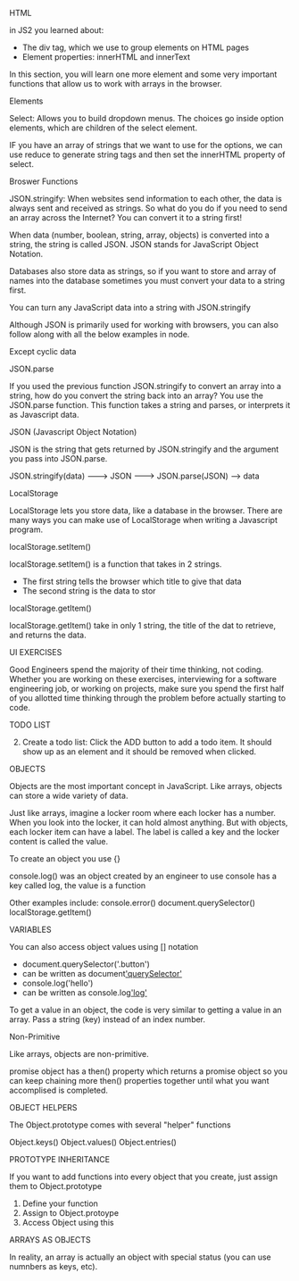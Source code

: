 HTML

in JS2 you learned about:

- The div tag, which we use to group elements on HTML pages
- Element properties: innerHTML and innerText

In this section, you will learn one more element and some very important functions that allow us to work with arrays in the browser.

Elements

Select: 
Allows you to build dropdown menus. The choices go inside option elements, which are children of the select element.

IF you have an array of strings that we want to use for the options, we can use reduce to generate string tags and then set the innerHTML property of select.


Broswer Functions

JSON.stringify: 
When websites send information to each other, the data is always sent and received as strings. So what do you do if you need to send an array across the Internet? You can convert it to a string first!

When data (number, boolean, string, array, objects) is converted into a string, the string is called JSON. JSON stands for JavaScript Object Notation.

Databases also store data as strings, so if you want to store and array of names into the database sometimes you must convert your data to a string first.

You can turn any JavaScript data into a string with JSON.stringify

Although JSON is primarily used for working with browsers, you can also follow along with all the below examples in node.

Except cyclic data


JSON.parse

If you used the previous function JSON.stringify to convert an array into a string, how do you convert the string back into an array? You use the JSON.parse function. This function takes a string and parses, or interprets it as Javascript data.


JSON (Javascript Object Notation)

JSON is the string that gets returned by JSON.stringify and the argument you pass into JSON.parse.

JSON.stringify(data) ---> JSON ---> JSON.parse(JSON) --> data


LocalStorage

LocalStorage lets you store data, like a database in the browser. There are many ways you can make use of LocalStorage when writing a Javascript program.

localStorage.setItem()

localStorage.setItem() is a function that takes in 2 strings.

- The first string tells the browser which title to give that data
- The second string is the data to stor

localStorage.getItem()

localStorage.getItem() take in only 1 string, the title of the dat to retrieve, and returns the data.


UI EXERCISES

Good Engineers spend the majority of their time thinking, not coding. Whether you are working on these exercises, interviewing for a software engineering job, or working on projects, make sure you spend the first half of you allotted time thinking through the problem before actually starting to code.


TODO LIST 

2. Create a todo list:
Click the ADD button to add a todo item. It should show up as an element and it should be removed when clicked.


OBJECTS

Objects are the most important concept in JavaScript. Like arrays, objects can store a wide variety of data.

Just like arrays, imagine a locker room where each locker has a number. When you look into the locker, it can hold almost anything. But with objects, each locker item can have a label. The label is called a key and the locker content is called the value.

To create an object you use {}

console.log() was an object created by an engineer to use
console has a key called log, the value is a function

Other examples include:
console.error()
document.querySelector()
localStorage.getItem()


VARIABLES

You can also access object values using [] notation
- document.querySelector('.button')
- can be written as document['querySelector']('.button')
- console.log('hello')
- can be written as console.log['log']('hello')

To get a value in an object, the code is very similar to getting a value in an array. Pass a string (key) instead of an index number.


Non-Primitive

Like arrays, objects are non-primitive.

promise object has a then() property which returns a promise object so you can keep chaining more then() properties together until what you want accomplised is completed. 


OBJECT HELPERS 

The Object.prototype comes with several "helper" functions

Object.keys()
Object.values()
Object.entries()


PROTOTYPE INHERITANCE

If you want to add functions into every object that you create, just assign them to Object.prototype
1. Define your function
2. Assign to Object.protoype
3. Access Object using this


ARRAYS AS OBJECTS 

In reality, an array is actually an object with special status (you can use numnbers as keys, etc).

